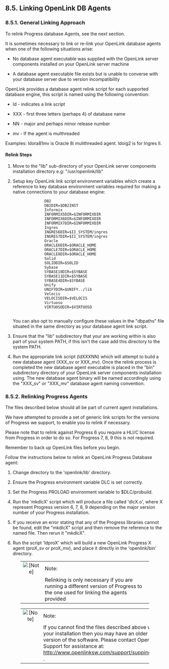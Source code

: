 <div id="mt_relinkdb" class="section">

<div class="titlepage">

<div>

<div>

## 8.5. Linking OpenLink DB Agents

</div>

</div>

</div>

<div id="mt_relinkgeneral" class="section">

<div class="titlepage">

<div>

<div>

### 8.5.1. General Linking Approach

</div>

</div>

</div>

To relink Progress database Agents, see the next section.

It is sometimes necessary to link or re-link your OpenLink database
agents when one of the following situations arise:

<div class="itemizedlist">

- No database agent executable was supplied with the OpenLink server
  components installed on your OpenLink server machine

- A database agent executable file exists but is unable to converse with
  your database server due to version incompatibility

</div>

OpenLink provides a database agent relink script for each supported
database engine, this script is named using the following convention:

<div class="itemizedlist">

- ld - indicates a link script

- XXX - first three letters (perhaps 4) of database name

- NN - major and perhaps minor release number

- mv - If the agent is multhreaded

</div>

Examples: ldora81mv is Oracle 8i mulithreaded agent. ldoig2 is for
Ingres II.

<div id="mt_relinksteps" class="section">

<div class="titlepage">

<div>

<div>

#### Relink Steps

</div>

</div>

</div>

<div class="orderedlist">

1.  Move to the "lib" sub-directory of your OpenLink server components
    installation directory e.g: "/usr/openlink/lib"

2.  Setup key OpenLink link script environment variables which create a
    reference to key database environment variables required for making
    a native connections to your database engine:

    ``` programlisting
                  DB2
                  DB2DIR=$DB2INST
                  Informix
                  INFORMIX5DIR=$INFORMIXDIR
                  INFORMIX6DIR=$INFORMIXDIR
                  INFORMIX7DIR=$INFORMIXDIR
                  Ingres
                  INGRES6DIR=$II_SYSTEM/ingres
                  INGRES7DIR=$II_SYSTEM/ingres
                  Oracle
                  ORACLE6DIR=$ORACLE_HOME
                  ORACLE7DIR=$ORACLE_HOME
                  ORACLE8DIR=$ORACLE_HOME
                  Solid
                  SOLIDDIR=$SOLID                                             
                  Sybase
                  SYBASE10DIR=$SYBASE
                  SYBASE11DIR=$SYBASE
                  SYBASE4DIR=$SYBASE
                  Unify
                  UNIFYDIR=$UNIFY../lib
                  Velocis
                  VELOCISDIR=$VELOCIS
                  Virtuoso
                  VIRTUOSODIR=$VIRTUOSO
                
    ```

    You can also opt to manually configure these values in the "dbpaths"
    file situated in the same directory as your database agent link
    script.

3.  Ensure that the "lib" subdirectory that your are working within is
    also part of your system PATH, if this isn't the case add this
    directory to the system PATH.

4.  Run the appropriate link script (ldXXXNN) which will attempt to
    build a new database agent (XXX_sv or XXX_mv). Once the relink
    process is completed the new database agent executable is placed in
    the "bin" subdirectory directory of your OpenLink server components
    installation using. The new database agent binary will be named
    accordingly using the "XXX_sv" or "XXX_mv" database agent naming
    convention.

</div>

</div>

</div>

<div id="mt_relinkpro" class="section">

<div class="titlepage">

<div>

<div>

### 8.5.2. Relinking Progress Agents

</div>

</div>

</div>

The files described below should all be part of current agent
installations.

We have attempted to provide a set of generic link scripts for the
versions of Progress we support, to enable you to relink if necessary.

Please note that to relink against Progress 6 you require a HLI/C
license from Progress in order to do so. For Progress 7, 8, 9 this is
not required.

Remember to back up OpenLink files before you begin.

Follow the instructions below to relink an OpenLink Progress Database
agent:

<div class="orderedlist">

1.  Change directory to the 'openlink/lib' directory.

2.  Ensure the Progress environment variable DLC is set correctly.

3.  Set the Progress PROLOAD environment variable to \$DLC/probuild.

4.  Run the 'mkdlcX' script which will produce a file called 'dlcX.o',
    where X represent Progress version 6, 7, 8, 9 depending on the major
    version number of your Progress installation.

5.  If you receive an error stating that any of the Progress libraries
    cannot be found, edit the "mkdlcX" script and then remove the
    reference to the named file. Then rerun it "mkdlcX".

6.  Run the script 'ldproX' which will build a new OpenLink Progress X
    agent (proX_sv or proX_mv), and place it directly in the
    'openlink/bin' directory.

</div>

<div class="note" style="margin-left: 0.5in; margin-right: 0.5in;">

|                              |                                                                                                                                |
|:----------------------------:|:-------------------------------------------------------------------------------------------------------------------------------|
| ![\[Note\]](images/note.png) | Note:                                                                                                                          |
|                              | Relinking is only necessary if you are running a different version of Progress to the one used for linking the agents provided |

</div>

<div class="note" style="margin-left: 0.5in; margin-right: 0.5in;">

|                              |                                                                                                                                                                                                                             |
|:----------------------------:|:----------------------------------------------------------------------------------------------------------------------------------------------------------------------------------------------------------------------------|
| ![\[Note\]](images/note.png) | Note:                                                                                                                                                                                                                       |
|                              | If you cannot find the files described above with your installation then you may have an older version of the software. Please contact OpenLink Support for assistance at: http://www.openlinksw.com/support/suppindx.htm . |

</div>

</div>

</div>
